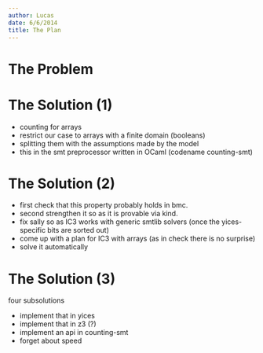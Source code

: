 ```yaml
---
author: Lucas
date: 6/6/2014
title: The Plan
---
```


The Problem
===========


The Solution (1)
================

* counting for arrays
* restrict our case to arrays with a finite domain (booleans)
* splitting them with the assumptions made by the model
* this in the smt preprocessor written in OCaml (codename counting-smt)

The Solution (2)
================

* first check that this property probably holds in bmc.
* second strengthen it so as it is provable via kind.
* fix sally so as IC3 works with generic smtlib solvers (once the yices-specific bits are sorted out)
* come up with a plan for IC3 with arrays (as in check there is no surprise)
* solve it automatically

The Solution (3)
================

four subsolutions

* implement that in yices
* implement that in z3 (?)
* implement an api in counting-smt
* forget about speed




